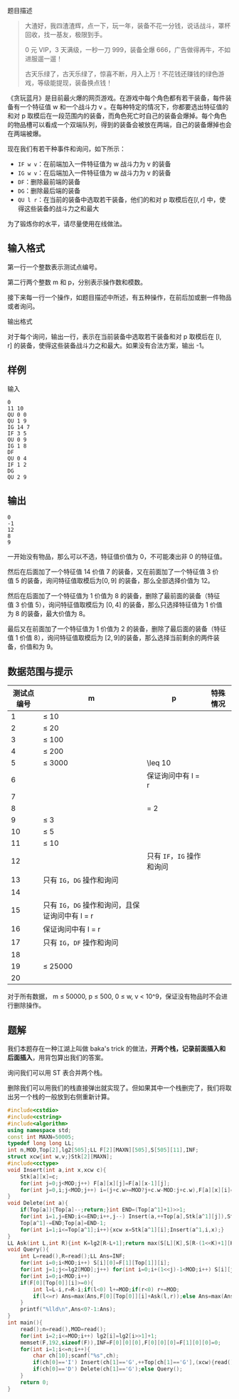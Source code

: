 题目描述

> 大渣好，我四渣渣辉，点一下，玩一年，装备不花一分钱，说话战斗，罩杯回收，找一基友，极限到手。
> 
> 0 元 VIP，3 天满级，一秒一刀 999，装备全爆 666，广告做得再牛，不如进服遛一遛！
> 
> 古天乐绿了，古天乐绿了，惊喜不断，月入上万！不花钱还赚钱的绿色游戏，等级能提现，装备换点钱！

《贪玩蓝月》是目前最火爆的网页游戏。在游戏中每个角色都有若干装备，每件装备有一个特征值 w 和一个战斗力 v 。在每种特定的情况下，你都要选出特征值的和对 p 取模后在一段范围内的装备，而角色死亡时自己的装备会爆掉。每个角色的物品槽可以看成一个双端队列，得到的装备会被放在两端，自己的装备爆掉也会在两端被爆。

现在我们有若干种事件和询问，如下所示：

- `IF w v`：在前端加入一件特征值为 w 战斗力为 v 的装备
- `IG w v`：在后端加入一件特征值为 w 战斗力为 v 的装备
- `DF`：删除最前端的装备
- `DG`：删除最后端的装备
- `QU l r`：在当前的装备中选取若干装备，他们的和对 p 取模后在$[l, r]$ 中，使得这些装备的战斗力之和最大

为了锻炼你的水平，请尽量使用在线做法。

## 输入格式

第一行一个整数表示测试点编号。

第二行两个整数 m 和 p，分别表示操作数和模数。

接下来每一行一个操作，如题目描述中所述，有五种操作，在前后加或删一件物品或者询问。

输出格式

对于每个询问，输出一行，表示在当前装备中选取若干装备和对 p 取模后在 [l, r] 的装备，使得这些装备战斗力之和最大。如果没有合法方案，输出 -1。

## 样例

输入

```
0
11 10
QU 0 0
QU 1 9
IG 14 7
IF 3 5
QU 0 9
IG 1 8
DF
QU 0 4
IF 1 2
DG
QU 2 9
```

## 输出

```
0
-1
12
8
9
```

一开始没有物品，那么可以不选，特征值价值为 0，不可能凑出非 0 的特征值。

然后在后面加了一个特征值 14 价值 7 的装备，又在前面加了一个特征值 3 价值 5 的装备，询问特征值取模后为$[0, 9]$ 的装备，那么全部选择价值为 12。

然后在后面加了一个特征值为 1 价值为 8 的装备，删除了最前面的装备（特征值 3 价值 5），询问特征值取模后为 $[0, 4]$ 的装备，那么只选择特征值为 1 价值为 8 的装备，最大价值为 8。

最后又在前面加了一个特征值为 1 价值为 2 的装备，删除了最后面的装备（特征值 1 价值 8），询问特征值取模后为 $[2, 9]$的装备，那么选择当前剩余的两件装备，价值和为 9。

## 数据范围与提示

|测试点编号|m|p|特殊情况|
|---|---|---|---|
|1|$\leq$ 10|||
|2|$\leq$ 20|
|3|$\leq$ 100|
|4|$\leq$ 200|
|5|$\leq$ 3000|\leq 10|
|6||保证询问中有 l = r|
|7||
|8||= 2|
|9|$\leq$ 3|
|10|$\leq$ 5|
|11|$\leq$ 10|
|12||只有 `IF`，`IG` 操作和询问|
|13|只有 `IG`，`DG` 操作和询问|
|14|
|15|只有 `IG`，`DG` 操作和询问，且保证询问中有 l = r|
|16|保证询问中有 l = r|
|17|只有 `IG`，`DF` 操作和询问|
|18|
|19|$\leq$ 25000||
|20||

对于所有数据， m $\leq$ 50000, p $\leq$ 500, 0 $\leq$ w, v < 10^9，保证没有物品时不会进行删除操作。

## 题解 
我们本题存在一种江湖上叫做 baka's trick 的做法，**开两个栈，记录前面插入和后面插入**，用背包算出我们的答案。

询问我们可以用 ST 表合并两个栈。

删除我们可以用我们的栈直接弹出就实现了。但如果其中一个栈删完了，我们将取出另一个栈的一般放到右侧重新计算。

```cpp
#include<cstdio>
#include<cstring>
#include<algorithm>
using namespace std;
const int MAXN=50005;
typedef long long LL;
int n,MOD,Top[2],lg2[505];LL F[2][MAXN][505],S[505][11],INF;
struct xcw{int w,v;}Stk[2][MAXN];
#include<cctype>
void Insert(int a,int x,xcw c){
	Stk[a][x]=c;
	for(int j=0;j<MOD;j++) F[a][x][j]=F[a][x-1][j];
	for(int j=0,i;j<MOD;j++) i=(j+c.w>=MOD?j+c.w-MOD:j+c.w),F[a][x][i]=max(F[a][x][i],F[a][x-1][j]+c.v);
}
void Delete(int a){
	if(Top[a]){Top[a]--;return;}int END=(Top[a^1]+1)>>1;
	for(int i=1,j=END;i<=END;i++,j--) Insert(a,++Top[a],Stk[a^1][j]),Stk[a^1][j]=Stk[a^1][j+END];
	Top[a^1]-=END;Top[a]=END-1;
	for(int i=1;i<=Top[a^1];i++){xcw x=Stk[a^1][i];Insert(a^1,i,x);}
}
LL Ask(int L,int R){int K=lg2[R-L+1];return max(S[L][K],S[R-(1<<K)+1][K]);}
void Query(){
	int L=read(),R=read();LL Ans=INF;
	for(int i=0;i<MOD;i++) S[i][0]=F[1][Top[1]][i];
	for(int j=1;j<=lg2[MOD];j++) for(int i=0;i+(1<<j)-1<MOD;i++) S[i][j]=max(S[i][j-1],S[i+(1<<j-1)][j-1]);//维护区间的最大公约数
	for(int i=0;i<MOD;i++)
	if(F[0][Top[0]][i]>=0){
		int l=L-i,r=R-i;if(l<0) l+=MOD;if(r<0) r+=MOD;
		if(l<=r) Ans=max(Ans,F[0][Top[0]][i]+Ask(l,r));else Ans=max(Ans,F[0][Top[0]][i]+max(Ask(0,r),Ask(l,MOD-1)));
	}
	printf("%lld\n",Ans<0?-1:Ans);
}
int main(){
	read();n=read(),MOD=read();
	for(int i=2;i<=MOD;i++) lg2[i]=lg2[i>>1]+1;
	memset(F,192,sizeof(F)),INF=F[0][0][0],F[0][0][0]=F[1][0][0]=0;
	for(int i=1;i<=n;i++){
		char ch[10];scanf("%s",ch);
		if(ch[0]=='I') Insert(ch[1]=='G',++Top[ch[1]=='G'],(xcw){read()%MOD,read()});else
		if(ch[0]=='D') Delete(ch[1]=='G');else Query();
	}
	return 0;
} 

```